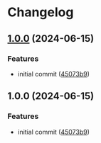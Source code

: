# Changelog

## [1.0.0](https://github.com/k3nsei/cda-dl/compare/v1.0.0...v1.0.0) (2024-06-15)


### Features

* initial commit ([45073b9](https://github.com/k3nsei/cda-dl/commit/45073b9dbf8ff10acdbcf9eec3b7cf2910cf0b04))

## 1.0.0 (2024-06-15)


### Features

* initial commit ([45073b9](https://github.com/k3nsei/cda-dl/commit/45073b9dbf8ff10acdbcf9eec3b7cf2910cf0b04))
